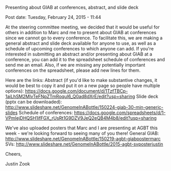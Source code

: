 
Presenting about GIAB at conferences, abstract, and slide deck

Post date: Tuesday, February 24, 2015 - 11:44 

At the steering committee meeting, we decided that it would be useful for others in addition to Marc and me to present about GIAB at conferences since we cannot go to every conference.  To facilitate this, we are making a general abstract and slide deck available for anyone to use, as well as a schedule of upcoming conferences to which anyone can add.  If you're interested in submitting an abstract and/or presenting about GIAB at a conference, you can add it to the spreadsheet schedule of conferences and send me an email. Also, if we are missing any potentially important conferences on the spreadsheet, please add new lines for them. 
 
Here are the links:
Abstract (if you'd like to make substantive changes, it would be best to copy it and put it on a new page so people have multiple options): https://docs.google.com/document/d/1TzfTBCp-1aiLhSM2MlvTeFNpZTmRoquI6_Q0ad8dXrE/edit?usp=sharing
Slide deck (pptx can be downloaded): http://www.slideshare.net/GenomeInABottle/150224-giab-30-min-generic-slides 
Schedule of conferences: https://docs.google.com/spreadsheets/d/1-VPmlejDHQSH1ifFGX_rUsRt1G9DZV9JeQ2eQB4M4b8/edit?usp=sharing
 
We've also uploaded posters that Marc and I are presenting at AGBT this week - we're looking forward to seeing many of you there!
General GIAB: http://www.slideshare.net/GenomeInABottle/150219-agbt-giabpostermarc
SVs: http://www.slideshare.net/GenomeInABottle/2015-agbt-svposterjustin
 
Cheers,

Justin Zook
